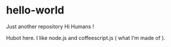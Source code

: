 # hello-world
Just another repository
Hi Humans !

Hubot here. I like node.js and coffeescript.js ( what I'm made of ).

